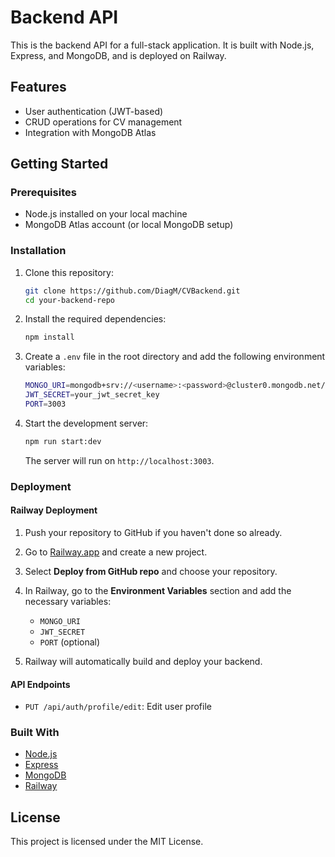 # Backend API

This is the backend API for a full-stack application. It is built with Node.js, Express, and MongoDB, and is deployed on Railway.

## Features

- User authentication (JWT-based)
- CRUD operations for CV management
- Integration with MongoDB Atlas

## Getting Started

### Prerequisites

- Node.js installed on your local machine
- MongoDB Atlas account (or local MongoDB setup)

### Installation

1. Clone this repository:

    ```bash
    git clone https://github.com/DiagM/CVBackend.git
    cd your-backend-repo
    ```

2. Install the required dependencies:

    ```bash
    npm install
    ```

3. Create a `.env` file in the root directory and add the following environment variables:

    ```bash
    MONGO_URI=mongodb+srv://<username>:<password>@cluster0.mongodb.net/<dbname>?retryWrites=true&w=majority
    JWT_SECRET=your_jwt_secret_key
    PORT=3003
    ```

4. Start the development server:

    ```bash
    npm run start:dev
    ```

    The server will run on `http://localhost:3003`.

### Deployment

#### Railway Deployment

1. Push your repository to GitHub if you haven't done so already.
2. Go to [Railway.app](https://railway.app/) and create a new project.
3. Select **Deploy from GitHub repo** and choose your repository.
4. In Railway, go to the **Environment Variables** section and add the necessary variables:

    - `MONGO_URI`
    - `JWT_SECRET`
    - `PORT` (optional)

5. Railway will automatically build and deploy your backend.

#### API Endpoints

- `PUT /api/auth/profile/edit`: Edit user profile

### Built With

- [Node.js](https://nodejs.org/)
- [Express](https://expressjs.com/)
- [MongoDB](https://www.mongodb.com/)
- [Railway](https://railway.app/)

## License

This project is licensed under the MIT License.

